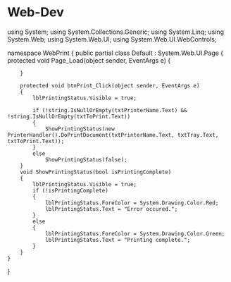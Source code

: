 # Web-Dev

using System;
using System.Collections.Generic;
using System.Linq;
using System.Web;
using System.Web.UI;
using System.Web.UI.WebControls;

namespace WebPrint
{
    public partial class Default : System.Web.UI.Page
    {
        protected void Page_Load(object sender, EventArgs e)
        {

        }

        protected void btnPrint_Click(object sender, EventArgs e)
        {
            lblPrintingStatus.Visible = true;

            if (!string.IsNullOrEmpty(txtPrinterName.Text) && !string.IsNullOrEmpty(txtToPrint.Text))
            {
                ShowPrintingStatus(new PrinterHandler().DoPrintDocument(txtPrinterName.Text, txtTray.Text, txtToPrint.Text));                 
            }
            else
                ShowPrintingStatus(false); 
        }
        void ShowPrintingStatus(bool isPrintingComplete)
        {
            lblPrintingStatus.Visible = true;
            if (!isPrintingComplete)
            {
                lblPrintingStatus.ForeColor = System.Drawing.Color.Red;
                lblPrintingStatus.Text = "Error occured.";
            }
            else
            {
                lblPrintingStatus.ForeColor = System.Drawing.Color.Green;
                lblPrintingStatus.Text = "Printing complete.";
            }
        }
    }
}
